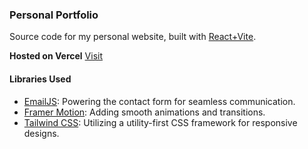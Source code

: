 
### Personal Portfolio

Source code for my personal website, built with  [React+Vite](https://github.com/vitejs/vite).

**Hosted on Vercel** [Visit](http://rohanny.me/)

####  Libraries Used

- [EmailJS](https://www.emailjs.com/): Powering the contact form for seamless communication.
- [Framer Motion](https://www.framer.com/motion/): Adding smooth animations and transitions.
- [Tailwind CSS](https://tailwindcss.com/): Utilizing a utility-first CSS framework for responsive designs.
